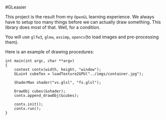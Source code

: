 #GLeasier

This project is the result from my `OpenGL` learning experience. We always have
to setup too many things before we can actually draw something. This library
does most of that. Well, for a condition.

You will use `glfw3`, `glew`, `assimp`, `opencv`(to load images and
pre-processing them).

Here is an example of drawing procedures:

	int main(int argc, char **argv)
	{
		context contx(width, height, "window");
		GLuint cubeTex = loadTexture2GPU("../imgs/container.jpg");
	
		ShaderMan shader("vs.glsl", "fs.glsl");
		
		DrawObj cubes(&shader);
		contx.append_drawObj(&cubes);
		
		contx.init();
		contx.run();
	}
	
	
